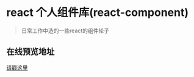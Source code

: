 # react 个人组件库(react-component)
> 日常工作中造的一些react的组件轮子

## 在线预览地址
[请戳这里](https://j4kjjq12jw.codesandbox.io/)
